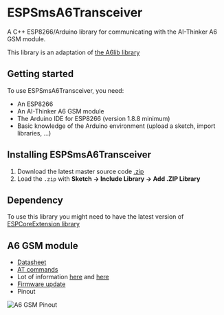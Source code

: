 # ESPSmsA6Transceiver

A C++ ESP8266/Arduino library for communicating with the AI-Thinker A6 GSM module.

This library is an adaptation of
[the A6lib library](https://github.com/skorokithakis/A6lib)

## Getting started

To use ESPSmsA6Transceiver, you need:

* An ESP8266
* An AI-Thinker A6 GSM module
* The Arduino IDE for ESP8266 (version 1.8.8 minimum)
* Basic knowledge of the Arduino environment (upload a sketch, import libraries, ...)

## Installing ESPSmsA6Transceiver

1. Download the latest master source code [.zip](https://github.com/gerald-guiony/ESPSmsA6Transceiver/archive/master.zip)
2. Load the `.zip` with **Sketch → Include Library → Add .ZIP Library**

## Dependency

To use this library you might need to have the latest version of [ESPCoreExtension library](https://github.com/gerald-guiony/ESPCoreExtension)

## A6 GSM module

* [Datasheet](https://github.com/gerald-guiony/ESPSmsA6Transceiver/blob/master/docs/A6_A7_A6C_datasheet-EN.pdf)
* [AT commands](https://github.com/gerald-guiony/ESPSmsA6Transceiver/blob/master/docs/A6_AT_commands.pdf)
* Lot of information [here](https://www.electrodragon.com/w/GSM_GPRS_A6_Module) and [here](https://lastminuteengineers.com/a6-gsm-gprs-module-arduino-tutorial/)
* [Firmware update](https://www.iot-experiments.com/ai-thinker-a6-module-firmware-update/)
* Pinout

![A6 GSM Pinout](https://lastminuteengineers.com/wp-content/uploads/arduino/A6-GSM-GPRS-Module-Pinout.png)
